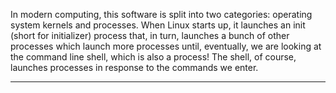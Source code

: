 In modern computing, this software is split into two categories: operating system kernels and processes.
When Linux starts up, it launches an init (short for initializer) process that, in turn, launches a bunch of other processes which launch more processes until, eventually,
we are looking at the command line shell, which is also a process!
The shell, of course, launches processes in response to the commands we enter.

---

#  
